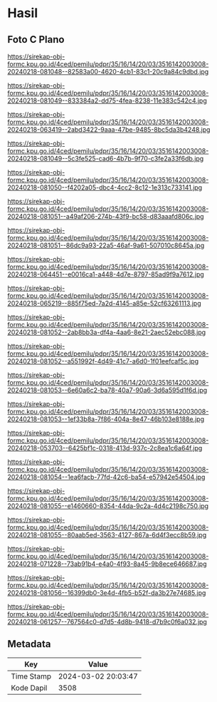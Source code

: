 # Hasil

## Foto C Plano

https://sirekap-obj-formc.kpu.go.id/4ced/pemilu/pdpr/35/16/14/20/03/3516142003008-20240218-081048--82583a00-4620-4cb1-83c1-20c9a84c9dbd.jpg

https://sirekap-obj-formc.kpu.go.id/4ced/pemilu/pdpr/35/16/14/20/03/3516142003008-20240218-081049--833384a2-dd75-4fea-8238-11e383c542c4.jpg

https://sirekap-obj-formc.kpu.go.id/4ced/pemilu/pdpr/35/16/14/20/03/3516142003008-20240218-063419--2abd3422-9aaa-47be-9485-8bc5da3b4248.jpg

https://sirekap-obj-formc.kpu.go.id/4ced/pemilu/pdpr/35/16/14/20/03/3516142003008-20240218-081049--5c3fe525-cad6-4b7b-9f70-c3fe2a33f6db.jpg

https://sirekap-obj-formc.kpu.go.id/4ced/pemilu/pdpr/35/16/14/20/03/3516142003008-20240218-081050--f4202a05-dbc4-4cc2-8c12-1e313c733141.jpg

https://sirekap-obj-formc.kpu.go.id/4ced/pemilu/pdpr/35/16/14/20/03/3516142003008-20240218-081051--a49af206-274b-43f9-bc58-d83aaafd806c.jpg

https://sirekap-obj-formc.kpu.go.id/4ced/pemilu/pdpr/35/16/14/20/03/3516142003008-20240218-081051--86dc9a93-22a5-46af-9a61-507010c8645a.jpg

https://sirekap-obj-formc.kpu.go.id/4ced/pemilu/pdpr/35/16/14/20/03/3516142003008-20240218-064451--e0016ca1-a448-4d7e-8797-85ad9f9a7612.jpg

https://sirekap-obj-formc.kpu.go.id/4ced/pemilu/pdpr/35/16/14/20/03/3516142003008-20240218-065219--885f75ed-7a2d-4145-a85e-52cf63261113.jpg

https://sirekap-obj-formc.kpu.go.id/4ced/pemilu/pdpr/35/16/14/20/03/3516142003008-20240218-081052--2ab8bb3a-df4a-4aa6-8e21-2aec52ebc088.jpg

https://sirekap-obj-formc.kpu.go.id/4ced/pemilu/pdpr/35/16/14/20/03/3516142003008-20240218-081052--a551992f-4d49-41c7-a6d0-1f01eefcaf5c.jpg

https://sirekap-obj-formc.kpu.go.id/4ced/pemilu/pdpr/35/16/14/20/03/3516142003008-20240218-081053--6e60a6c2-ba78-40a7-90a6-3d6a595d1f6d.jpg

https://sirekap-obj-formc.kpu.go.id/4ced/pemilu/pdpr/35/16/14/20/03/3516142003008-20240218-081053--1ef33b8a-7f86-404a-8e47-46b103e8188e.jpg

https://sirekap-obj-formc.kpu.go.id/4ced/pemilu/pdpr/35/16/14/20/03/3516142003008-20240218-053703--6425bf1c-0318-413d-937c-2c8ea1c6a64f.jpg

https://sirekap-obj-formc.kpu.go.id/4ced/pemilu/pdpr/35/16/14/20/03/3516142003008-20240218-081054--1ea6facb-77fd-42c6-ba54-e57942e54504.jpg

https://sirekap-obj-formc.kpu.go.id/4ced/pemilu/pdpr/35/16/14/20/03/3516142003008-20240218-081055--e1460660-8354-44da-9c2a-4d4c2198c750.jpg

https://sirekap-obj-formc.kpu.go.id/4ced/pemilu/pdpr/35/16/14/20/03/3516142003008-20240218-081055--80aab5ed-3563-4127-867a-6d4f3ecc8b59.jpg

https://sirekap-obj-formc.kpu.go.id/4ced/pemilu/pdpr/35/16/14/20/03/3516142003008-20240218-071228--73ab91b4-e4a0-4f93-8a45-9b8ece646687.jpg

https://sirekap-obj-formc.kpu.go.id/4ced/pemilu/pdpr/35/16/14/20/03/3516142003008-20240218-081056--16399db0-3e4d-4fb5-b52f-da3b27e74685.jpg

https://sirekap-obj-formc.kpu.go.id/4ced/pemilu/pdpr/35/16/14/20/03/3516142003008-20240218-061257--767564c0-d7d5-4d8b-9418-d7b9c0f6a032.jpg


## Metadata

| Key        | Value               |
| ---------- | ------------------- |
| Time Stamp | 2024-03-02 20:03:47 |
| Kode Dapil | 3508                |



